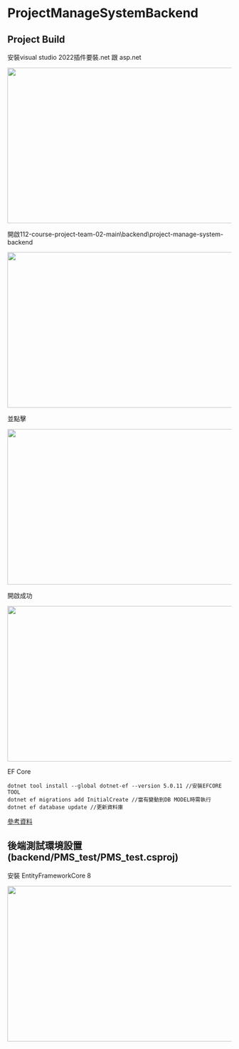 # ProjectManageSystemBackend

## Project Build

安裝visual studio 2022插件要裝.net 跟 asp.net

<img src="https://course.selab.software/se-gitlab/112-softwareengineering-team02/112-course-project-team-02/-/raw/main/readmejpg/3.jpg" align="center" height="350" width="600"/>

開啟112-course-project-team-02-main\backend\project-manage-system-backend 

<img src="https://course.selab.software/se-gitlab/112-softwareengineering-team02/112-course-project-team-02/-/raw/main/readmejpg/4.jpg" align="center" height="350" width="800"/>

並點擊

<img src="https://course.selab.software/se-gitlab/112-softwareengineering-team02/112-course-project-team-02/-/raw/main/readmejpg/5.jpg" align="center" height="350" width="600"/>

開啟成功

<img src="https://course.selab.software/se-gitlab/112-softwareengineering-team02/112-course-project-team-02/-/raw/main/readmejpg/6.jpg" align="center" height="350" width="600"/>



EF Core
```
dotnet tool install --global dotnet-ef --version 5.0.11 //安裝EFCORE TOOL
dotnet ef migrations add InitialCreate //當有變動到DB MODEL時需執行
dotnet ef database update //更新資料庫
```
[參考資料](https://docs.microsoft.com/en-us/ef/core/get-started/overview/first-app?tabs=netcore-cli)


## 後端測試環境設置 (backend/PMS_test/PMS_test.csproj)

安裝 EntityFrameworkCore 8

<img src="https://course.selab.software/se-gitlab/112-softwareengineering-team02/112-course-project-team-02/-/raw/main/readmejpg/11.PNG" align="center" height="350" width="1200"/>


